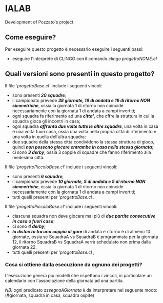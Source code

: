 # IALAB
Development of Pozzato's project. 

## Come eseguire?

Per eseguire questo progetto è necessario eseguire i seguenti passi:
- eseguire l'interprete di CLINGO con il comando _clingo progettoNOME.cl_


## Quali versioni sono presenti in questo progetto?

Il file _'progettoBase.cl'_ include i seguenti vincoli:

- sono presenti ***20 squadre***;
- il campionato prevede ***38 giornate, 19 di andata e 19 di ritorno NON simmetriche***, ossia la giornata 1 di ritorno non coincide necessariamente con la giornata 1 di andata a campi invertiti;
- ogni squadra fa riferimento ad una ***citta'***, che offre la struttura in cui la squadra gioca gli incontri in casa;
- ogni squadra ***affronta due volte tutte le altre squadre***, una volta in casa e una volta fuori casa, ossia una volta nella propria città di riferimento e una volta in quella dell’altra squadra;
- due squadre della stessa città condividono la stessa struttura di gioco, quindi
***non possono giocare entrambe in casa nella stessa giornata***;
- ci sono ***3 derby***, ossia 3 coppie di squadre che fanno riferimento alla medesima città.

Il file _'progettoPiccoloBase.cl'_ include i seguenti vincoli:

- sono presenti ***6 squadre***;
- il campionato prevede ***10 giornate, 5 di andata e 5 di ritorno NON simmetriche***, ossia la giornata 1 di ritorno non coincide necessariamente con la giornata 1 di andata a campi invertiti;
- tutti quelli presenti per _'progettoBase.cl_ .

Il file _'progettoPiccoloBase.cl'_ include i seguenti vincoli:

- ciascuna squadra non deve giocare mai più di ***due partite consecutive in casa o fuori casa***;
- ci sono ***4 derby***;
- ***la distanza tra una coppia di gare*** di andata e ritorno è di almeno 10 giornate, ossia se SquadraA vs SquadraB è programmata per la giornata 12, il ritorno SquadraB vs SquadraA verrà schedulato non prima dalla giornata 22.
- tutti quelli presenti per _'progettoBase.cl_ ;

### Cosa si ottiene dalla esecuzione da ognuno dei progetti?

L'esecuzione genera più modelli che rispettano i vincoli, in particolare un calendario con l'associazione della giornata ad una 
partita. 

*NB!*  ogni predicato _assegnaAGiornata_ è da interpretare nel seguente modo: (#giornata, squadra in casa, squadra ospite)



